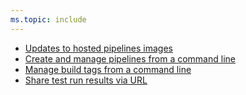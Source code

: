 ```yaml
---
ms.topic: include
---
```


- [Updates to hosted pipelines images](#updates-to-hosted-pipelines-images)
- [Create and manage pipelines from a command line](#create-and-manage-pipelines-from-a-command-line)
- [Manage build tags from a command line](#manage-build-tags-from-a-command-line)
- [Share test run results via URL](#share-test-run-results-via-url)